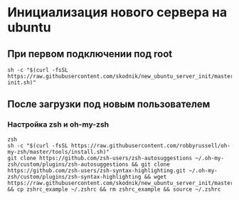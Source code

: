 # Инициализация нового сервера на ubuntu

## При первом подключении под root
```
sh -c "$(curl -fsSL https://raw.githubusercontent.com/skodnik/new_ubuntu_server_init/master/server-init.sh)"
```

## После загрузки под новым пользователем
### Настройка zsh и oh-my-zsh
```
zsh
sh -c "$(curl -fsSL https://raw.githubusercontent.com/robbyrussell/oh-my-zsh/master/tools/install.sh)"
git clone https://github.com/zsh-users/zsh-autosuggestions ~/.oh-my-zsh/custom/plugins/zsh-autosuggestions && git clone https://github.com/zsh-users/zsh-syntax-highlighting.git ~/.oh-my-zsh/custom/plugins/zsh-syntax-highlighting && wget https://raw.githubusercontent.com/skodnik/new_ubuntu_server_init/master/configs/zshrc_example && cp zshrc_example ~/.zshrc && rm zshrc_example && source ~/.zshrc
```